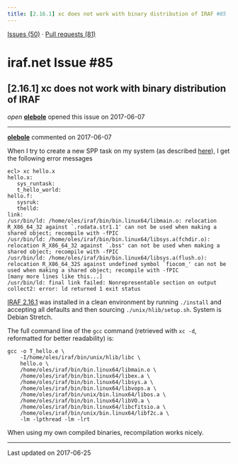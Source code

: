 ```yaml
---
title: [2.16.1] xc does not work with binary distribution of IRAF #85
---
```


[Issues (50)](https://iraf-community.github.io/iraf-v216/issues) · [Pull requests (81)](https://iraf-community.github.io/iraf-v216/issues/pulls)

# iraf.net Issue #85
## [2.16.1] xc does not work with binary distribution of IRAF
*open* **[olebole](https://github.com/olebole)** opened this issue on 2017-06-07

- - - -

**[olebole](https://github.com/olebole)** commented on 2017-06-07

When I try to create a new SPP task on my system (as described [here](http://iraf.noao.edu/ftp/docs/spp_intro.pdf)), I get the following error messages  
  
```  
ecl> xc hello.x  
hello.x:  
   sys_runtask:  
   t_hello_world:  
hello.f:  
   sysruk:  
   thelld:  
link:  
/usr/bin/ld: /home/oles/iraf/bin/bin.linux64/libmain.o: relocation R_X86_64_32 against `.rodata.str1.1' can not be used when making a shared object; recompile with -fPIC  
/usr/bin/ld: /home/oles/iraf/bin/bin.linux64/libsys.a(fchdir.o): relocation R_X86_64_32 against `.bss' can not be used when making a shared object; recompile with -fPIC  
/usr/bin/ld: /home/oles/iraf/bin/bin.linux64/libsys.a(flush.o): relocation R_X86_64_32S against undefined symbol `fiocom_' can not be used when making a shared object; recompile with -fPIC  
[many more lines like this...]  
/usr/bin/ld: final link failed: Nonrepresentable section on output  
collect2: error: ld returned 1 exit status  
```  
  
[IRAF 2.16.1](http://iraf.noao.edu/iraf/ftp/iraf/v216/PCIX/iraf.lnux.x86_64.tar.gz) was installed in a clean environment by running `./install` and accepting all defaults and then sourcing `./unix/hlib/setup.sh`. System is Debian Stretch.  
  
The full command line of the `gcc` command (retrieved with `xc -d`, reformatted for better readability) is:  
  
```  
gcc -o T_hello.e \  
    -I/home/oles/iraf/bin/unix/hlib/libc \  
    hello.o \  
    /home/oles/iraf/bin/bin.linux64/libmain.o \  
    /home/oles/iraf/bin/bin.linux64/libex.a \  
    /home/oles/iraf/bin/bin.linux64/libsys.a \  
    /home/oles/iraf/bin/bin.linux64/libvops.a \  
    /home/oles/iraf/bin/unix/bin.linux64/libos.a \  
    /home/oles/iraf/bin/bin.linux64/libVO.a \  
    /home/oles/iraf/bin/bin.linux64/libcfitsio.a \  
    /home/oles/iraf/bin/unix/bin.linux64/libf2c.a \  
    -lm -lpthread -lm -lrt  
```  
  
When using my own compiled binaries, recompilation works nicely.

- - - -

Last updated on 2017-06-25
